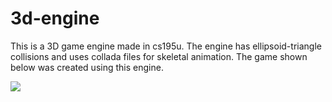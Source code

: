 # 3d-engine

This is a 3D game engine made in cs195u. The engine has ellipsoid-triangle collisions and uses collada files for skeletal
animation. The game shown below was created using this engine.

![](game.gif)

